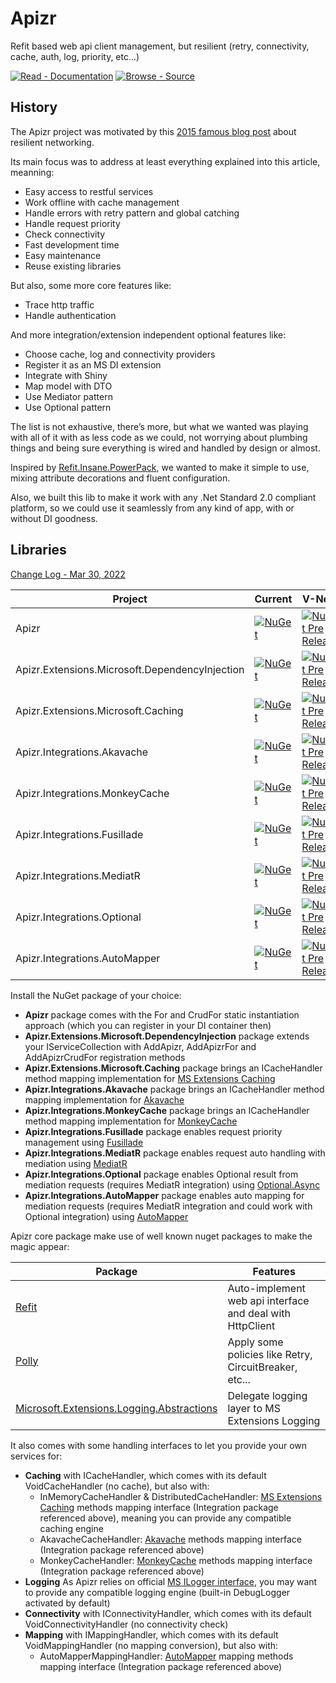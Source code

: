 ﻿# Apizr

Refit based web api client management, but resilient (retry, connectivity, cache, auth, log, priority, etc...)

[![Read - Documentation](https://img.shields.io/badge/read-documentation-blue?style=for-the-badge)](articles/index.md "Go to project documentation") [![Browse - Source](https://img.shields.io/badge/browse-source_code-lightgrey?style=for-the-badge)](https://github.com/Respawnsive/Apizr "Go to project repository")

## History

The Apizr project was motivated by this [2015 famous blog post](https://github.com/RobGibbens/ResilientServices/blob/master/post/post.md) about resilient networking.

Its main focus was to address at least everything explained into this article, meanning:

- Easy access to restful services
- Work offline with cache management
- Handle errors with retry pattern and global catching
- Handle request priority
- Check connectivity
- Fast development time
- Easy maintenance
- Reuse existing libraries

But also, some more core features like:

- Trace http traffic
- Handle authentication

And more integration/extension independent optional features like:

- Choose cache, log and connectivity providers
- Register it as an MS DI extension
- Integrate with Shiny
- Map model with DTO
- Use Mediator pattern
- Use Optional pattern

The list is not exhaustive, there’s more, but what we wanted was playing with all of it with as less code as we could, not worrying about plumbing things and being sure everything is wired and handled by design or almost.

Inspired by [Refit.Insane.PowerPack](https://github.com/thefex/Refit.Insane.PowerPack), we wanted to make it simple to use, mixing attribute decorations and fluent configuration.

Also, we built this lib to make it work with any .Net Standard 2.0 compliant platform, so we could use it seamlessly from any kind of app, with or without DI goodness.

## Libraries

[Change Log - Mar 30, 2022](changelog.md)

|Project|Current|V-Next|
|-------|-----|-----|
|Apizr|[![NuGet](https://img.shields.io/nuget/v/Apizr.svg)](https://www.nuget.org/packages/Apizr/)|[![NuGet Pre Release](https://img.shields.io/nuget/vpre/Apizr.svg)](https://www.nuget.org/packages/Apizr/)|
|Apizr.Extensions.Microsoft.DependencyInjection|[![NuGet](https://img.shields.io/nuget/v/Apizr.Extensions.Microsoft.DependencyInjection.svg)](https://www.nuget.org/packages/Apizr.Extensions.Microsoft.DependencyInjection/)|[![NuGet Pre Release](https://img.shields.io/nuget/vpre/Apizr.Extensions.Microsoft.DependencyInjection.svg)](https://www.nuget.org/packages/Apizr.Extensions.Microsoft.DependencyInjection/)|
|Apizr.Extensions.Microsoft.Caching|[![NuGet](https://img.shields.io/nuget/v/Apizr.Extensions.Microsoft.Caching.svg)](https://www.nuget.org/packages/Apizr.Extensions.Microsoft.Caching/)|[![NuGet Pre Release](https://img.shields.io/nuget/vpre/Apizr.Extensions.Microsoft.Caching.svg)](https://www.nuget.org/packages/Apizr.Extensions.Microsoft.Caching/)|
|Apizr.Integrations.Akavache|[![NuGet](https://img.shields.io/nuget/v/Apizr.Integrations.Akavache.svg)](https://www.nuget.org/packages/Apizr.Integrations.Akavache/)|[![NuGet Pre Release](https://img.shields.io/nuget/vpre/Apizr.Integrations.Akavache.svg)](https://www.nuget.org/packages/Apizr.Integrations.Akavache/)|
|Apizr.Integrations.MonkeyCache|[![NuGet](https://img.shields.io/nuget/v/Apizr.Integrations.MonkeyCache.svg)](https://www.nuget.org/packages/Apizr.Integrations.MonkeyCache/)|[![NuGet Pre Release](https://img.shields.io/nuget/vpre/Apizr.Integrations.MonkeyCache.svg)](https://www.nuget.org/packages/Apizr.Integrations.MonkeyCache/)|
|Apizr.Integrations.Fusillade|[![NuGet](https://img.shields.io/nuget/v/Apizr.Integrations.Fusillade.svg)](https://www.nuget.org/packages/Apizr.Integrations.Fusillade/)|[![NuGet Pre Release](https://img.shields.io/nuget/vpre/Apizr.Integrations.Fusillade.svg)](https://www.nuget.org/packages/Apizr.Integrations.Fusillade/)|
|Apizr.Integrations.MediatR|[![NuGet](https://img.shields.io/nuget/v/Apizr.Integrations.MediatR.svg)](https://www.nuget.org/packages/Apizr.Integrations.MediatR/)|[![NuGet Pre Release](https://img.shields.io/nuget/vpre/Apizr.Integrations.MediatR.svg)](https://www.nuget.org/packages/Apizr.Integrations.MediatR/)|
|Apizr.Integrations.Optional|[![NuGet](https://img.shields.io/nuget/v/Apizr.Integrations.Optional.svg)](https://www.nuget.org/packages/Apizr.Integrations.Optional/)|[![NuGet Pre Release](https://img.shields.io/nuget/vpre/Apizr.Integrations.Optional.svg)](https://www.nuget.org/packages/Apizr.Integrations.Optional/)|
|Apizr.Integrations.AutoMapper|[![NuGet](https://img.shields.io/nuget/v/Apizr.Integrations.AutoMapper.svg)](https://www.nuget.org/packages/Apizr.Integrations.AutoMapper/)|[![NuGet Pre Release](https://img.shields.io/nuget/vpre/Apizr.Integrations.AutoMapper.svg)](https://www.nuget.org/packages/Apizr.Integrations.AutoMapper/)|

Install the NuGet package of your choice:

   - **Apizr** package comes with the For and CrudFor static instantiation approach (which you can register in your DI container then)
   - **Apizr.Extensions.Microsoft.DependencyInjection** package extends your IServiceCollection with AddApizr, AddApizrFor and AddApizrCrudFor registration methods
   - **Apizr.Extensions.Microsoft.Caching** package brings an ICacheHandler method mapping implementation for [MS Extensions Caching](https://www.nuget.org/packages/Microsoft.Extensions.Caching.Abstractions)
   - **Apizr.Integrations.Akavache** package brings an ICacheHandler method mapping implementation for [Akavache](https://github.com/reactiveui/Akavache)
   - **Apizr.Integrations.MonkeyCache** package brings an ICacheHandler method mapping implementation for [MonkeyCache](https://github.com/jamesmontemagno/monkey-cache)
   - **Apizr.Integrations.Fusillade** package enables request priority management using [Fusillade](https://github.com/reactiveui/Fusillade)
   - **Apizr.Integrations.MediatR** package enables request auto handling with mediation using [MediatR](https://github.com/jbogard/MediatR)
   - **Apizr.Integrations.Optional** package enables Optional result from mediation requests (requires MediatR integration) using [Optional.Async](https://github.com/dnikolovv/optional-async)
   - **Apizr.Integrations.AutoMapper** package enables auto mapping for mediation requests (requires MediatR integration and could work with Optional integration) using [AutoMapper](https://github.com/AutoMapper/AutoMapper)

Apizr core package make use of well known nuget packages to make the magic appear:

|Package|Features|
|-------|--------|
|[Refit](https://github.com/reactiveui/refit)|Auto-implement web api interface and deal with HttpClient|
|[Polly](https://github.com/App-vNext/Polly)|Apply some policies like Retry, CircuitBreaker, etc...|
|[Microsoft.Extensions.Logging.Abstractions](https://github.com/BSiLabs/HttpTracer)|Delegate logging layer to MS Extensions Logging|

It also comes with some handling interfaces to let you provide your own services for:
- **Caching** with ICacheHandler, which comes with its default VoidCacheHandler (no cache), but also with:
  - InMemoryCacheHandler & DistributedCacheHandler: [MS Extensions Caching](https://www.nuget.org/packages/Microsoft.Extensions.Caching.Abstractions) methods mapping interface (Integration package referenced above), meaning you can provide any compatible caching engine
  - AkavacheCacheHandler: [Akavache](https://github.com/reactiveui/Akavache) methods mapping interface (Integration package referenced above)
  - MonkeyCacheHandler: [MonkeyCache](https://github.com/jamesmontemagno/monkey-cache) methods mapping interface (Integration package referenced above)
- **Logging** As Apizr relies on official [MS ILogger interface](https://www.nuget.org/packages/Microsoft.Extensions.Logging.Abstractions), you may want to provide any compatible logging engine (built-in DebugLogger activated by default)
- **Connectivity** with IConnectivityHandler, which comes with its default VoidConnectivityHandler (no connectivity check)
- **Mapping** with IMappingHandler, which comes with its default VoidMappingHandler (no mapping conversion), but also with:
  - AutoMapperMappingHandler: [AutoMapper](https://github.com/AutoMapper/AutoMapper) mapping methods mapping interface (Integration package referenced above)